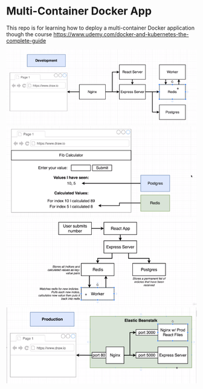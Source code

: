 # Multi-Container Docker App
This repo is for learning how to deploy a multi-container Docker application though the course https://www.udemy.com/docker-and-kubernetes-the-complete-guide

![Architecture](architecture.PNG)
![Design](design.PNG)
![Flow](flow.PNG)
![eb](eb.PNG)
